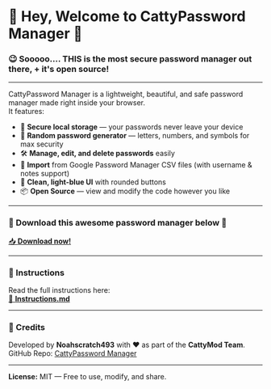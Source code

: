 # 👋 Hey, Welcome to CattyPassword Manager 🐾

### 😉 Sooooo.... THIS is the most secure password manager out there, + it's open source!
---
CattyPassword Manager is a lightweight, beautiful, and safe password manager made right inside your browser.  
It features:
- 🔐 **Secure local storage** — your passwords never leave your device  
- 🎲 **Random password generator** — letters, numbers, and symbols for max security  
- 🛠 **Manage, edit, and delete passwords** easily  
- 📂 **Import** from Google Password Manager CSV files (with username & notes support)  
- 🎨 **Clean, light-blue UI** with rounded buttons  
- 📦 **Open Source** — view and modify the code however you like

---
### 🔽 Download this awesome password manager below 🔽

[📥 **Download now!**](https://github.com/user-attachments/files/21697720/extension.zip)

---
### 📓 Instructions
Read the full instructions here:  
[📄 **Instructions.md**](https://github.com/cattymod/pass/blob/main/instructions.md)

---
### 📜 Credits
Developed by **Noahscratch493** with ❤️ as part of the **CattyMod Team**.  
GitHub Repo: [CattyPassword Manager](https://github.com/cattymod/pass)  

---
**License:** MIT — Free to use, modify, and share.  
